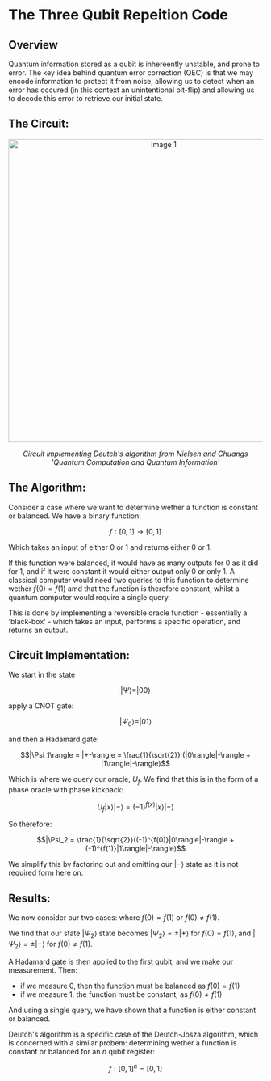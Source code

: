 # The Three Qubit Repeition Code

## Overview

Quantum information stored as a qubit is inhereently unstable, and prone to error. The key idea behind quantum error correction (QEC) is that we may encode information to protect it from noise, allowing us to detect when an error has occured (in this context an unintentional bit-flip) and allowing us to decode this error to retrieve our initial state.

## The Circuit:

<p align="center">
  <img src="deutch.jpeg" alt="Image 1" width="600"/>
</p>
<p align = "center">
<i>Circuit implementing Deutch's algorithm from Nielsen and Chuangs 'Quantum Computation and Quantum Information'</i>
</p> 

## The Algorithm:

Consider a case where we want to determine wether a function is constant or balanced. We have a binary function:

$$f: [0, 1] \to [0, 1]$$

Which takes an input of either 0 or 1 and returns either 0 or 1.

If this function were balanced, it would have as many outputs for 0 as it did for 1, and if it were constant it would either output only 0 or only 1. A classical computer would need two queries to this function to determine wether $f(0) = f(1)$ amd that the function is therefore constant, whilst a quantum computer would require a single query.

This is done by implementing a reversible oracle function - essentially a 'black-box' - which takes an input, performs a specific operation, and returns an output.

## Circuit Implementation:

We start in the state 

$$|\Psi\rangle = |00\rangle$$

apply a CNOT gate:

$$|\Psi_0\rangle = |01\rangle$$

and then a Hadamard gate:

$$|\Psi_1\rangle = |+-\rangle = \frac{1}{\sqrt{2}} (|0\rangle|-\rangle + |1\rangle|-\rangle)$$

Which is where we query our oracle, $U_f$. We find that this is in the form of a phase oracle with phase kickback:

$$U_f|x\rangle|-\rangle = (-1)^{f(x)}|x\rangle|-\rangle$$

So therefore:

$$|\Psi_2 = \frac{1}{\sqrt{2}}((-1)^{f(0)}|0\rangle|-\rangle + (-1)^{f(1)}|1\rangle|-\rangle)$$

We simplify this by factoring out and omitting our $|-\rangle$ state as it is not required form here on.

## Results:

We now consider our two cases: where $f(0) = f(1)$ or $f(0) \neq f(1)$.

We find that our state $|\Psi_2\rangle$ state becomes $|\Psi_2\rangle = \pm |+\rangle$ for $f(0) = f(1)$, and $|\Psi_2\rangle = \pm |-\rangle$ for $f(0) \neq f(1)$.

A Hadamard gate is then applied to the first qubit, and we make our measurement. Then:

- if we measure 0, then the function must be balanced as $f(0) = f(1)$
- if we measure 1, the function must be constant, as $f(0) \neq f(1)$

And using a single query, we have shown that a function is either constant or balanced.

Deutch's algorithm is a specific case of the Deutch-Josza algorithm, which is concerned with a similar probem: determining wether a function is constant or balanced for an $n$ qubit register:

$$f: [0, 1]^n = [0, 1]$$
